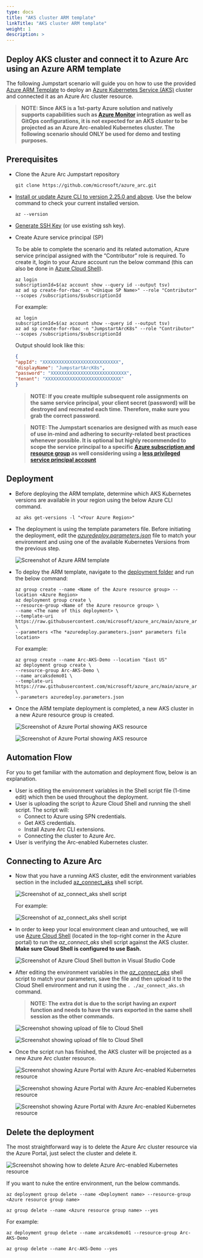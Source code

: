 ```yaml
---
type: docs
title: "AKS cluster ARM template"
linkTitle: "AKS cluster ARM template"
weight: 1
description: >
---
```


## Deploy AKS cluster and connect it to Azure Arc using an Azure ARM template

The following Jumpstart scenario will guide you on how to use the provided [Azure ARM Template](https://docs.microsoft.com/azure/azure-resource-manager/templates/overview) to deploy an [Azure Kubernetes Service (AKS)](https://docs.microsoft.com/azure/aks/intro-kubernetes) cluster and connected it as an Azure Arc cluster resource.

  > **NOTE: Since AKS is a 1st-party Azure solution and natively supports capabilities such as [Azure Monitor](https://docs.microsoft.com/azure/azure-monitor/insights/container-insights-overview) integration as well as GitOps configurations, it is not expected for an AKS cluster to be projected as an Azure Arc-enabled Kubernetes cluster. The following scenario should ONLY be used for demo and testing purposes.**

## Prerequisites

- Clone the Azure Arc Jumpstart repository

    ```shell
    git clone https://github.com/microsoft/azure_arc.git
    ```
  
- [Install or update Azure CLI to version 2.25.0 and above](https://docs.microsoft.com/cli/azure/install-azure-cli?view=azure-cli-latest). Use the below command to check your current installed version.

  ```shell
  az --version
  ```

- [Generate SSH Key](https://docs.microsoft.com/azure/virtual-machines/linux/create-ssh-keys-detailed) (or use existing ssh key).

- Create Azure service principal (SP)

    To be able to complete the scenario and its related automation, Azure service principal assigned with the “Contributor” role is required. To create it, login to your Azure account run the below command (this can also be done in [Azure Cloud Shell](https://shell.azure.com/)).

    ```shell
    az login
    subscriptionId=$(az account show --query id --output tsv)
    az ad sp create-for-rbac -n "<Unique SP Name>" --role "Contributor" --scopes /subscriptions/$subscriptionId
    ```

    For example:

    ```shell
    az login
    subscriptionId=$(az account show --query id --output tsv)
    az ad sp create-for-rbac -n "JumpstartArcK8s" --role "Contributor" --scopes /subscriptions/$subscriptionId
    ```

    Output should look like this:

    ```json
    {
    "appId": "XXXXXXXXXXXXXXXXXXXXXXXXXXXX",
    "displayName": "JumpstartArcK8s",
    "password": "XXXXXXXXXXXXXXXXXXXXXXXXXXXX",
    "tenant": "XXXXXXXXXXXXXXXXXXXXXXXXXXXX"
    }
    ```

    > **NOTE: If you create multiple subsequent role assignments on the same service principal, your client secret (password) will be destroyed and recreated each time. Therefore, make sure you grab the correct password**.

    > **NOTE: The Jumpstart scenarios are designed with as much ease of use in-mind and adhering to security-related best practices whenever possible. It is optional but highly recommended to scope the service principal to a specific [Azure subscription and resource group](https://docs.microsoft.com/cli/azure/ad/sp?view=azure-cli-latest) as well considering using a [less privileged service principal account](https://docs.microsoft.com/azure/role-based-access-control/best-practices)**

## Deployment

- Before deploying the ARM template, determine which AKS Kubernetes versions are available in your region using the below Azure CLI command.

  ```shell
  az aks get-versions -l "<Your Azure Region>"
  ```

- The deployment is using the template parameters file. Before initiating the deployment, edit the [*azuredeploy.parameters.json*](https://github.com/microsoft/azure_arc/blob/main/azure_arc_k8s_jumpstart/aks/arm_template/azuredeploy.parameters.json) file to match your environment and using one of the available Kubernetes Versions from the previous step.

  ![Screenshot of Azure ARM template](./01.png)

- To deploy the ARM template, navigate to the [deployment folder](https://github.com/microsoft/azure_arc/tree/main/azure_arc_k8s_jumpstart/aks/arm_template) and run the below command:

  ```shell
  az group create --name <Name of the Azure resource group> --location <Azure Region>
  az deployment group create \
  --resource-group <Name of the Azure resource group> \
  --name <The name of this deployment> \
  --template-uri https://raw.githubusercontent.com/microsoft/azure_arc/main/azure_arc_k8s_jumpstart/aks/arm_template/azuredeploy.json \
  --parameters <The *azuredeploy.parameters.json* parameters file location>
  ```

  For example:

  ```shell
  az group create --name Arc-AKS-Demo --location "East US"
  az deployment group create \
  --resource-group Arc-AKS-Demo \
  --name arcaksdemo01 \
  --template-uri https://raw.githubusercontent.com/microsoft/azure_arc/main/azure_arc_k8s_jumpstart/aks/arm_template/azuredeploy.json \
  --parameters azuredeploy.parameters.json
  ```

- Once the ARM template deployment is completed, a new AKS cluster in a new Azure resource group is created.

  ![Screenshot of Azure Portal showing AKS resource](./02.png)

  ![Screenshot of Azure Portal showing AKS resource](./03.png)

## Automation Flow

For you to get familiar with the automation and deployment flow, below is an explanation.

- User is editing the environment variables in the Shell script file (1-time edit) which then be used throughout the deployment.
- User is uploading the script to Azure Cloud Shell and running the shell script. The script will:
  - Connect to Azure using SPN credentials.
  - Get AKS credentials.
  - Install Azure Arc CLI extensions.
  - Connecting the cluster to Azure Arc.
- User is verifying the Arc-enabled Kubernetes cluster.

## Connecting to Azure Arc

- Now that you have a running AKS cluster, edit the environment variables section in the included [az_connect_aks](https://github.com/microsoft/azure_arc/blob/main/azure_arc_k8s_jumpstart/aks/arm_template/scripts/az_connect_aks.sh) shell script.

  ![Screenshot of az_connect_aks shell script](./04.png)

  For example:

  ![Screenshot of az_connect_aks shell script](./05.png)

- In order to keep your local environment clean and untouched, we will use [Azure Cloud Shell](https://docs.microsoft.com/azure/cloud-shell/overview) (located in the top-right corner in the Azure portal) to run the *az_connect_aks* shell script against the AKS cluster. **Make sure Cloud Shell is configured to use Bash.**

  ![Screenshot of Azure Cloud Shell button in Visual Studio Code](./06.png)

- After editing the environment variables in the [*az_connect_aks*](https://github.com/microsoft/azure_arc/blob/main/azure_arc_k8s_jumpstart/aks/arm_template/scripts/az_connect_aks.sh) shell script to match your parameters, save the file and then upload it to the Cloud Shell environment and run it using the ```. ./az_connect_aks.sh``` command.

  > **NOTE: The extra dot is due to the script having an *export* function and needs to have the vars exported in the same shell session as the other commands.**

  ![Screenshot showing upload of file to Cloud Shell](./07.png)

  ![Screenshot showing upload of file to Cloud Shell](./08.png)

- Once the script run has finished, the AKS cluster will be projected as a new Azure Arc cluster resource.

  ![Screenshot showing Azure Portal with Azure Arc-enabled Kubernetes resource](./09.png)

  ![Screenshot showing Azure Portal with Azure Arc-enabled Kubernetes resource](./10.png)

  ![Screenshot showing Azure Portal with Azure Arc-enabled Kubernetes resource](./11.png)

## Delete the deployment

The most straightforward way is to delete the Azure Arc cluster resource via the Azure Portal, just select the cluster and delete it.

![Screenshot showing how to delete Azure Arc-enabled Kubernetes resource](./12.png)

If you want to nuke the entire environment, run the below commands.

```shell
az deployment group delete --name <Deployment name> --resource-group <Azure resource group name>
```

```shell
az group delete --name <Azure resource group name> --yes
```

For example:

```shell
az deployment group delete --name arcaksdemo01 --resource-group Arc-AKS-Demo
```

```shell
az group delete --name Arc-AKS-Demo --yes
```
